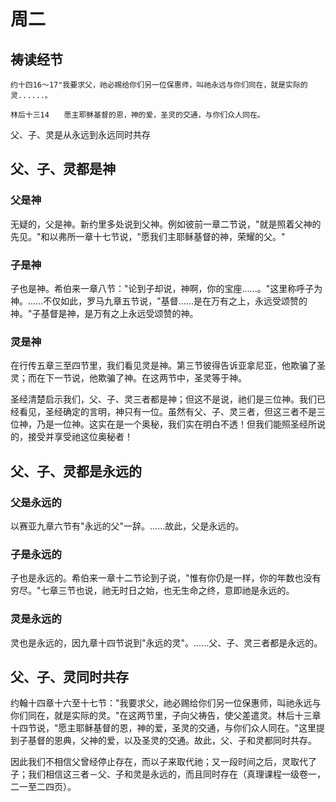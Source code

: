 # 周二

## 祷读经节
```
约十四16～17"我要求父，祂必赐给你们另一位保惠师，叫祂永远与你们同在，就是实际的灵......。

林后十三14　　愿主耶稣基督的恩，神的爱，圣灵的交通，与你们众人同在。
```

父、子、灵是从永远到永远同时共存

## 父、子、灵都是神

### 父是神

无疑的，父是神。新约里多处说到父神。例如彼前一章二节说，"就是照着父神的先见。"和以弗所一章十七节说，"愿我们主耶稣基督的神，荣耀的父。"

### 子是神

子也是神。希伯来一章八节："论到子却说，神啊，你的宝座......。"这里称呼子为神。......不仅如此，罗马九章五节说，"基督......是在万有之上，永远受颂赞的神。"子基督是神，是万有之上永远受颂赞的神。

### 灵是神

在行传五章三至四节里，我们看见灵是神。第三节彼得告诉亚拿尼亚，他欺骗了圣灵；而在下一节说，他欺骗了神。在这两节中，圣灵等于神。

圣经清楚启示我们，父、子、灵三者都是神；但这不是说，祂们是三位神。我们已经看见，圣经确定的言明，神只有一位。虽然有父、子、灵三者，但这三者不是三位神，乃是一位神。这实在是一个奥秘，我们实在明白不透！但我们能照圣经所说的，接受并享受祂这位奥秘者！

## 父、子、灵都是永远的

### 父是永远的

以赛亚九章六节有"永远的父"一辞。......故此，父是永远的。

### 子是永远的

子也是永远的。希伯来一章十二节论到子说，"惟有你仍是一样，你的年数也没有穷尽。"七章三节也说，祂无时日之始，也无生命之终，意即祂是永远的。

### 灵是永远的

灵也是永远的，因九章十四节说到"永远的灵"。......父、子、灵三者都是永远的。

## 父、子、灵同时共存

约翰十四章十六至十七节："我要求父，祂必赐给你们另一位保惠师，叫祂永远与你们同在，就是实际的灵。"在这两节里，子向父祷告，使父差遣灵。林后十三章十四节说，"愿主耶稣基督的恩，神的爱，圣灵的交通，与你们众人同在。"这里提到子基督的恩典，父神的爱，以及圣灵的交通。故此，父、子和灵都同时共存。

因此我们不相信父曾经停止存在，而以子来取代祂；又一段时间之后，灵取代了子；我们相信这三者－父、子和灵是永远的，而且同时存在（真理课程一级卷一，二一至二四页）。


